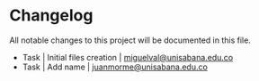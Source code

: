 # Changelog ##
All notable changes to this project will be documented in this file.

* Task | Initial files creation | miguelval@unisabana.edu.co
* Task | Add name | juanmorme@unisabana.edu.co
